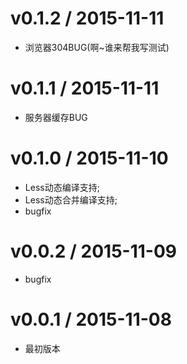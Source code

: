 v0.1.2 / 2015-11-11
==================

  * 浏览器304BUG(啊~谁来帮我写测试)
  
v0.1.1 / 2015-11-11
==================

  * 服务器缓存BUG

v0.1.0 / 2015-11-10
==================

  * Less动态编译支持;
  * Less动态合并编译支持;
  * bugfix
  
v0.0.2 / 2015-11-09
==================

  * bugfix

v0.0.1 / 2015-11-08
==================

  * 最初版本